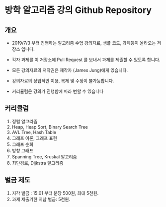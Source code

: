 # 방학 알고리즘 강의 Github Repository


## 개요

- 2019/7/3 부터 진행하는 알고리즘 수업 강의자료, 샘플 코드, 과제등이 올라오는 저장소 입니다.

- 각자 과제를 이 저장소에 Pull Request 를 보내서 과제를 제출할 수 있도록 합니다.

- 모든 강의자료의 저작권은 제작자 (James Jung)에게 있습니다.

- 강의자료의 상업적인 이용, 복제 및 수정이 불가능합니다.

- 커리큘럼은 강의가 진행함에 따라 변할 수 있습니다

## 커리큘럼

1. 정렬 알고리즘
2. Heap, Heap Sort, Binary Search Tree
3. AVL Tree, Hash Table
4. 그래프 이론, 그래프 표현
5. 그래프 순회
6. 방향 그래프
7. Spanning Tree, Kruskal 알고리즘
8. 최단경로, Dijkstra 알고리즘

## 벌금 제도

1. 지각 벌금 : 15:01 부터 분당 500원, 최대 5천원.
2. 과제 제출기한 지남 벌금: 5천원.
